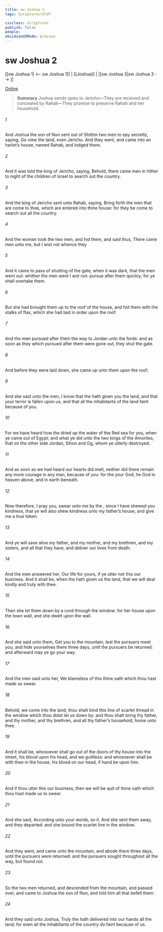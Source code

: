```yaml
---
title: sw Joshua 2
tags: Scriptures\OldT

cssclass: scriptures
publish: false
people:
obsidianUIMode: preview
---
```


# sw Joshua 2
[[sw Joshua 1| <-- sw Joshua 1]] | [[Joshua]] | [[sw Joshua 3|sw Joshua 3 --> ]]

[Online](https://churchofjesuschrist.org/study/scriptures/ot/josh/2?lang=eng)

> __Summary__
Joshua sends spies to Jericho—They are received and concealed by Rahab—They promise to preserve Rahab and her household.

###### 1 
And Joshua the son of Nun sent out of Shittim two men to spy secretly, saying, Go view the land, even Jericho. And they went, and came into an harlot’s house, named Rahab, and lodged there.

###### 2 
And it was told the king of Jericho, saying, Behold, there came men in hither to night of the children of Israel to search out the country.

###### 3 
And the king of Jericho sent unto Rahab, saying, Bring forth the men that are come to thee, which are entered into thine house: for they be come to search out all the country.

###### 4 
And the woman took the two men, and hid them, and said thus, There came men unto me, but I wist not whence they 

###### 5 
And it came to pass  of shutting of the gate, when it was dark, that the men went out: whither the men went I wot not: pursue after them quickly; for ye shall overtake them.

###### 6 
But she had brought them up to the roof of the house, and hid them with the stalks of flax, which she had laid in order upon the roof.

###### 7 
And the men pursued after them the way to Jordan unto the fords: and as soon as they which pursued after them were gone out, they shut the gate.

###### 8 
And before they were laid down, she came up unto them upon the roof;

###### 9 
And she said unto the men, I know that the  hath given you the land, and that your terror is fallen upon us, and that all the inhabitants of the land faint because of you.

###### 10 
For we have heard how the  dried up the water of the Red sea for you, when ye came out of Egypt; and what ye did unto the two kings of the Amorites, that  on the other side Jordan, Sihon and Og, whom ye utterly destroyed.

###### 11 
And as soon as we had heard  our hearts did melt, neither did there remain any more courage in any man, because of you: for the  your God, he  God in heaven above, and in earth beneath.

###### 12 
Now therefore, I pray you, swear unto me by the , since I have shewed you kindness, that ye will also shew kindness unto my father’s house, and give me a true token:

###### 13 
And  ye will save alive my father, and my mother, and my brethren, and my sisters, and all that they have, and deliver our lives from death.

###### 14 
And the men answered her, Our life for yours, if ye utter not this our business. And it shall be, when the  hath given us the land, that we will deal kindly and truly with thee.

###### 15 
Then she let them down by a cord through the window: for her house  upon the town wall, and she dwelt upon the wall.

###### 16 
And she said unto them, Get you to the mountain, lest the pursuers meet you; and hide yourselves there three days, until the pursuers be returned: and afterward may ye go your way.

###### 17 
And the men said unto her, We  blameless of this thine oath which thou hast made us swear.

###### 18 
Behold,  we come into the land, thou shalt bind this line of scarlet thread in the window which thou didst let us down by: and thou shalt bring thy father, and thy mother, and thy brethren, and all thy father’s household, home unto thee.

###### 19 
And it shall be,  whosoever shall go out of the doors of thy house into the street, his blood  upon his head, and we  guiltless: and whosoever shall be with thee in the house, his blood  on our head, if  hand be upon him.

###### 20 
And if thou utter this our business, then we will be quit of thine oath which thou hast made us to swear.

###### 21 
And she said, According unto your words, so  it. And she sent them away, and they departed: and she bound the scarlet line in the window.

###### 22 
And they went, and came unto the mountain, and abode there three days, until the pursuers were returned: and the pursuers sought  throughout all the way, but found  not.

###### 23 
So the two men returned, and descended from the mountain, and passed over, and came to Joshua the son of Nun, and told him all  that befell them:

###### 24 
And they said unto Joshua, Truly the  hath delivered into our hands all the land; for even all the inhabitants of the country do faint because of us.

